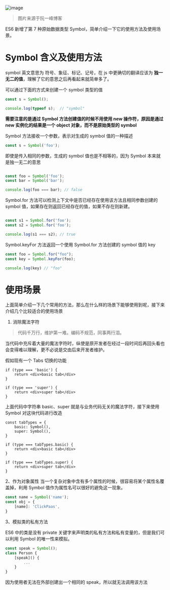 
![image](https://user-gold-cdn.xitu.io/2019/4/3/169ded1a735efcff?w=600&h=428&f=jpeg&s=19235)

> 图片来源于阮一峰博客

ES6 新增了第 7 种原始数据类型 Symbol，简单介绍一下它的使用方法及使用场景。

# Symbol 含义及使用方法

symbol 英文意思为 符号、象征、标记、记号，在 js 中更确切的翻译应该为 **独一无二的值**，理解了它的意思之后再看起来就简单多了。

可以通过下面的方式来创建一个 symbol 类型的值

```js
const s = Symbol();

console.log(typeof s);  // "symbol"
```

**需要注意的是通过 Symbol 方法创建值的时候不用使用 new 操作符，原因是通过 new 实例化的结果是一个 object 对象，而不是原始类型的 symbol**

Symbol 方法接收一个参数，表示对生成的 symbol 值的一种描述

```js
const s = Symbol('foo');
```

即使是传入相同的参数，生成的 symbol 值也是不相等的，因为 Symbol 本来就是独一无二的意思

```js

const foo = Symbol('foo');
const bar = Symbol('bar');

console.log(foo === bar); // false

```

Symbol.for 方法可以检测上下文中是否已经存在使用该方法且相同参数创建的 symbol 值，如果存在则返回已经存在的值，如果不存在则新建。

```js

const s1 = Symbol.for('foo');
const s2 = Symbol.for('foo');

console.log(s1 === s2); // true
```

Symbol.keyFor 方法返回一个使用 Symbol.for 方法创建的 symbol 值的 key

```js
const foo = Symbol.for("foo");
const key = Symbol.keyFor(foo);

console.log(key) // "foo"
```

# 使用场景
上面简单介绍一下几个常用的方法，那么在什么样的场景下能够使用到呢，接下来介绍几个比较适合的使用场景

1. 消除魔法字符

> 代码千万行，维护第一难。编码不规范，同事两行泪。

当代码中充斥着大量的魔法字符时，纵使是原开发者在经过一段时间后再回头看也会变得难以理解，更不必说是交由后来开发者维护。

假如现有一个 Tabs 切换的功能

    if (type === 'basic') {
        return <div>basic tab</div>
    }
    
    if (type === 'super') {
        return <div>super tab</div>
    }
    
上面代码中字符串 basic、super 就是与业务代码无关的魔法字符，接下来使用 Symbol 对这块代码进行改造

    const tabTypes = {
        basic: Symbol(),
        super: Symbol(),
    }
    
    if (type === tabTypes.basic) {
        return <div>basic tab</div>
    }
    
    if (type === tabTypes.super) {
        return <div>super tab</div>
    }


2、作为对象属性
当一个复杂对象中含有多个属性的时候，很容易将某个属性名覆盖掉，利用 Symbol 值作为属性名可以很好的避免这一现象。
```js
const name = Symbol('name');
const obj = {
    [name]: 'ClickPaas',
}
```

3、模拟类的私有方法

ES6 中的类是没有 private 关键字来声明类的私有方法和私有变量的，但是我们可以利用 Symbol 的唯一性来模拟。

```js
const speak = Symbol();
class Person {
    [speak]() {
        ...
    }
}
```
因为使用者无法在外部创建出一个相同的 speak，所以就无法调用该方法
